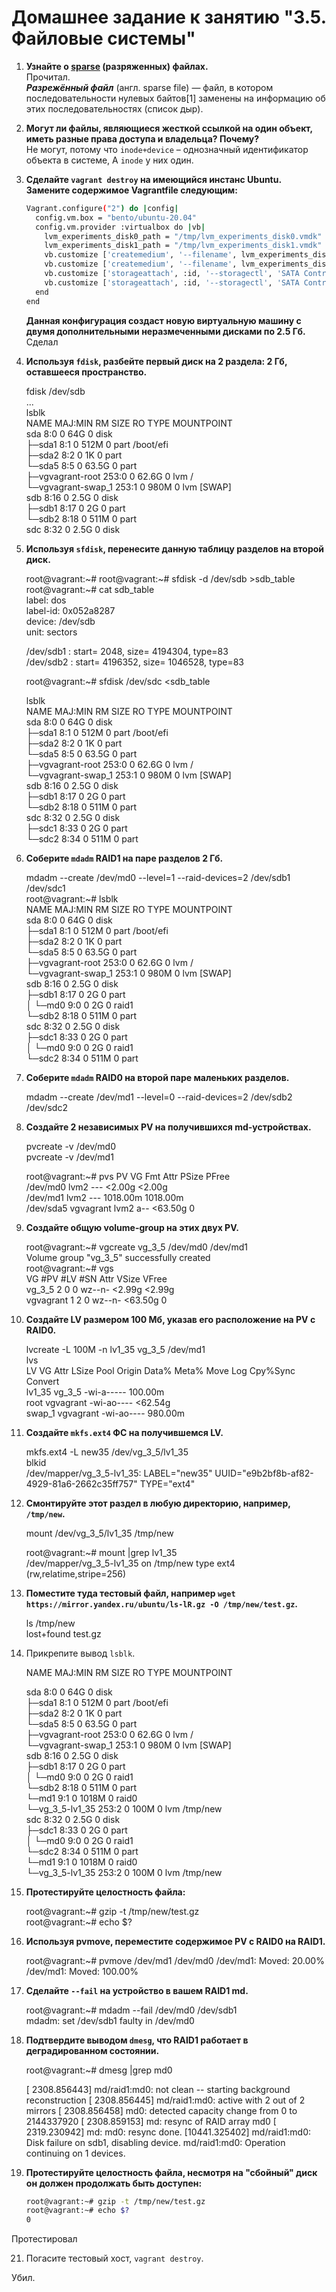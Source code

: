 # Домашнее задание к занятию "3.5. Файловые системы"

1. **Узнайте о [sparse](https://ru.wikipedia.org/wiki/%D0%A0%D0%B0%D0%B7%D1%80%D0%B5%D0%B6%D1%91%D0%BD%D0%BD%D1%8B%D0%B9_%D1%84%D0%B0%D0%B9%D0%BB) (разряженных) файлах.**  
Прочитал.  
***Разрежённый файл*** (англ. sparse file) — файл, в котором последовательности нулевых байтов[1] заменены на информацию об этих последовательностях (список дыр).  
2. **Могут ли файлы, являющиеся жесткой ссылкой на один объект, иметь разные права доступа и владельца? Почему?**  
Не могут, потому что `inode+device` – однозначный идентификатор объекта в системе, А `inode` у них один.
3. **Сделайте `vagrant destroy` на имеющийся инстанс Ubuntu. Замените содержимое Vagrantfile следующим:**

    ```bash
    Vagrant.configure("2") do |config|
      config.vm.box = "bento/ubuntu-20.04"
      config.vm.provider :virtualbox do |vb|
        lvm_experiments_disk0_path = "/tmp/lvm_experiments_disk0.vmdk"
        lvm_experiments_disk1_path = "/tmp/lvm_experiments_disk1.vmdk"
        vb.customize ['createmedium', '--filename', lvm_experiments_disk0_path, '--size', 2560]
        vb.customize ['createmedium', '--filename', lvm_experiments_disk1_path, '--size', 2560]
        vb.customize ['storageattach', :id, '--storagectl', 'SATA Controller', '--port', 1, '--device', 0, '--type', 'hdd', '--medium', lvm_experiments_disk0_path]
        vb.customize ['storageattach', :id, '--storagectl', 'SATA Controller', '--port', 2, '--device', 0, '--type', 'hdd', '--medium', lvm_experiments_disk1_path]
      end
    end
    ```

    **Данная конфигурация создаст новую виртуальную машину с двумя дополнительными неразмеченными дисками по 2.5 Гб.**  
Сделал

4. **Используя `fdisk`, разбейте первый диск на 2 раздела: 2 Гб, оставшееся пространство.**
  
      
    fdisk /dev/sdb  
    ...  
    lsblk  
    NAME                 MAJ:MIN RM  SIZE RO TYPE MOUNTPOINT  
    sda                    8:0    0   64G  0 disk  
    ├─sda1                 8:1    0  512M  0 part /boot/efi  
    ├─sda2                 8:2    0    1K  0 part  
    └─sda5                 8:5    0 63.5G  0 part  
      ├─vgvagrant-root   253:0    0 62.6G  0 lvm  /  
      └─vgvagrant-swap_1 253:1    0  980M  0 lvm  [SWAP]  
    sdb                    8:16   0  2.5G  0 disk  
    ├─sdb1                 8:17   0    2G  0 part  
    └─sdb2                 8:18   0  511M  0 part  
    sdc                    8:32   0  2.5G  0 disk  

5. **Используя `sfdisk`, перенесите данную таблицу разделов на второй диск.**  
     

    root@vagrant:~# root@vagrant:~# sfdisk -d /dev/sdb >sdb_table  
    root@vagrant:~# cat sdb_table  
    label: dos  
    label-id: 0x052a8287   
    device: /dev/sdb  
    unit: sectors  
  
    /dev/sdb1 : start=        2048, size=     4194304, type=83  
    /dev/sdb2 : start=     4196352, size=     1046528, type=83  
  
    root@vagrant:~# sfdisk /dev/sdc <sdb_table  
  
    lsblk  
    NAME                 MAJ:MIN RM  SIZE RO TYPE MOUNTPOINT  
    sda                    8:0    0   64G  0 disk  
    ├─sda1                 8:1    0  512M  0 part /boot/efi  
    ├─sda2                 8:2    0    1K  0 part  
    └─sda5                 8:5    0 63.5G  0 part  
      ├─vgvagrant-root   253:0    0 62.6G  0 lvm  /  
      └─vgvagrant-swap_1 253:1    0  980M  0 lvm  [SWAP]  
    sdb                    8:16   0  2.5G  0 disk  
    ├─sdb1                 8:17   0    2G  0 part  
    └─sdb2                 8:18   0  511M  0 part  
    sdc                    8:32   0  2.5G  0 disk  
    ├─sdc1                 8:33   0    2G  0 part  
    └─sdc2                 8:34   0  511M  0 part  

6. **Соберите `mdadm` RAID1 на паре разделов 2 Гб.**  
  
 
    mdadm --create /dev/md0 --level=1 --raid-devices=2 /dev/sdb1 /dev/sdc1  
    root@vagrant:~# lsblk  
    NAME                 MAJ:MIN RM  SIZE RO TYPE  MOUNTPOINT  
    sda                    8:0    0   64G  0 disk  
    ├─sda1                 8:1    0  512M  0 part  /boot/efi  
    ├─sda2                 8:2    0    1K  0 part  
    └─sda5                 8:5    0 63.5G  0 part  
      ├─vgvagrant-root   253:0    0 62.6G  0 lvm   /  
      └─vgvagrant-swap_1 253:1    0  980M  0 lvm   [SWAP]  
    sdb                    8:16   0  2.5G  0 disk  
    ├─sdb1                 8:17   0    2G  0 part  
    │ └─md0                9:0    0    2G  0 raid1  
    └─sdb2                 8:18   0  511M  0 part  
    sdc                    8:32   0  2.5G  0 disk   
    ├─sdc1                 8:33   0    2G  0 part  
    │ └─md0                9:0    0    2G  0 raid1  
    └─sdc2                 8:34   0  511M  0 part  



7. **Соберите `mdadm` RAID0 на второй паре маленьких разделов.**  
    

    mdadm --create /dev/md1 --level=0 --raid-devices=2 /dev/sdb2 /dev/sdc2

8. **Создайте 2 независимых PV на получившихся md-устройствах.**  
  
    
    pvcreate -v /dev/md0  
    pvcreate -v /dev/md1  
      
    root@vagrant:~# pvs 
      PV         VG        Fmt  Attr PSize    PFree  
      /dev/md0             lvm2 ---    <2.00g   <2.00g  
      /dev/md1             lvm2 ---  1018.00m 1018.00m  
      /dev/sda5  vgvagrant lvm2 a--   <63.50g       0  


9. **Создайте общую volume-group на этих двух PV.**  
  
  
    root@vagrant:~# vgcreate vg_3_5 /dev/md0 /dev/md1  
      Volume group "vg_3_5" successfully created  
    root@vagrant:~# vgs  
      VG        #PV #LV #SN Attr   VSize   VFree  
      vg_3_5      2   0   0 wz--n-  <2.99g <2.99g  
      vgvagrant   1   2   0 wz--n- <63.50g     0   


10. **Создайте LV размером 100 Мб, указав его расположение на PV с RAID0.**  
  
  
    lvcreate -L 100M -n lv1_35 vg_3_5 /dev/md1  
    lvs  
      LV     VG        Attr       LSize   Pool Origin Data%  Meta%  Move Log Cpy%Sync Convert  
      lv1_35 vg_3_5    -wi-a----- 100.00m  
      root   vgvagrant -wi-ao---- <62.54g  
      swap_1 vgvagrant -wi-ao---- 980.00m  


11. **Создайте `mkfs.ext4` ФС на получившемся LV.**  
  
  
    mkfs.ext4 -L new35 /dev/vg_3_5/lv1_35  
    blkid  
    /dev/mapper/vg_3_5-lv1_35: LABEL="new35" UUID="e9b2bf8b-af82-4929-81a6-2662c35ff757" TYPE="ext4"  


12. **Смонтируйте этот раздел в любую директорию, например, `/tmp/new`.**  
  
  
    mount /dev/vg_3_5/lv1_35 /tmp/new   

    root@vagrant:~# mount |grep lv1_35  
    /dev/mapper/vg_3_5-lv1_35 on /tmp/new type ext4 (rw,relatime,stripe=256)  


13. **Поместите туда тестовый файл, например `wget https://mirror.yandex.ru/ubuntu/ls-lR.gz -O /tmp/new/test.gz`.**  
    

    ls /tmp/new  
    lost+found  test.gz  


14. Прикрепите вывод `lsblk`.
  
  
      NAME                 MAJ:MIN RM  SIZE RO TYPE  MOUNTPOINT  
  
    sda                    8:0    0   64G  0 disk  
    ├─sda1                 8:1    0  512M  0 part  /boot/efi  
    ├─sda2                 8:2    0    1K  0 part  
    └─sda5                 8:5    0 63.5G  0 part  
      ├─vgvagrant-root   253:0    0 62.6G  0 lvm   /  
      └─vgvagrant-swap_1 253:1    0  980M  0 lvm   [SWAP]  
    sdb                    8:16   0  2.5G  0 disk  
    ├─sdb1                 8:17   0    2G  0 part  
    │ └─md0                9:0    0    2G  0 raid1  
    └─sdb2                 8:18   0  511M  0 part  
      └─md1                9:1    0 1018M  0 raid0  
        └─vg_3_5-lv1_35  253:2    0  100M  0 lvm   /tmp/new  
    sdc                    8:32   0  2.5G  0 disk  
    ├─sdc1                 8:33   0    2G  0 part  
    │ └─md0                9:0    0    2G  0 raid1  
    └─sdc2                 8:34   0  511M  0 part  
      └─md1                9:1    0 1018M  0 raid0  
         └─vg_3_5-lv1_35  253:2    0  100M  0 lvm   /tmp/new  


15. **Протестируйте целостность файла:**  
  
  
    root@vagrant:~# gzip -t /tmp/new/test.gz  
    root@vagrant:~# echo $?  



16. **Используя pvmove, переместите содержимое PV с RAID0 на RAID1.**  
     
    
    root@vagrant:~# pvmove /dev/md1 /dev/md0
    /dev/md1: Moved: 20.00%
    /dev/md1: Moved: 100.00%  
    

17. **Сделайте `--fail` на устройство в вашем RAID1 md.**  
  
  
    root@vagrant:~# mdadm --fail /dev/md0 /dev/sdb1  
    mdadm: set /dev/sdb1 faulty in /dev/md0  


18. **Подтвердите выводом `dmesg`, что RAID1 работает в деградированном состоянии.**  
  
  
    root@vagrant:~# dmesg |grep md0  

    [ 2308.856443] md/raid1:md0: not clean -- starting background reconstruction
    [ 2308.856445] md/raid1:md0: active with 2 out of 2 mirrors
    [ 2308.856458] md0: detected capacity change from 0 to 2144337920
    [ 2308.859153] md: resync of RAID array md0
    [ 2319.230942] md: md0: resync done.
    [10441.325402] md/raid1:md0: Disk failure on sdb1, disabling device.
               md/raid1:md0: Operation continuing on 1 devices.  
  
   

19. **Протестируйте целостность файла, несмотря на "сбойный" диск он должен продолжать быть доступен:**  


     ```bash
     root@vagrant:~# gzip -t /tmp/new/test.gz
     root@vagrant:~# echo $?
     0
     ```
  
Протестировал  

21. Погасите тестовый хост, `vagrant destroy`.

 Убил.
 